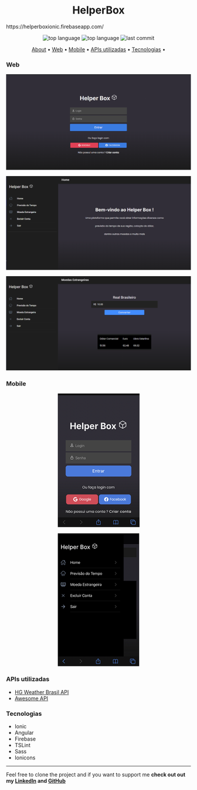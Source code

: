 <h1 align="center">HelperBox</h1>
<p>https://helperboxionic.firebaseapp.com/</p>


<p align="center">
  <img alt="top language" src="https://img.shields.io/github/languages/top/matheusmarks/helper-box-ionic.svg" />
  <img alt="top language" src="https://img.shields.io/github/repo-size/matheusmarks/helper-box-ionic.svg" />
  <img alt="last commit" src="https://img.shields.io/github/last-commit/matheusmarks/helper-box-ionic.svg" />
</p>

<p align="center">
 <a href="#about">About</a> • 
 <a href="#web">Web</a> • 
 <a href="#web">Mobile</a> • 
 <a href="#APIs-utilizadas">APIs utilizadas</a> • 
 <a href="#Tecnologias">Tecnologias</a> • 
</p>

<h3>Web</h3>
<p><img src="https://github.com/matheusmarks/images/blob/master/helper-box/login.png" /></p>
<p><img src="https://github.com/matheusmarks/images/blob/master/helper-box/home.png" /></p>
<p><img src="https://github.com/matheusmarks/images/blob/master/helper-box/moedas.png" /></p>

<h3>Mobile</h3>
<div align="center">
  <div>
    <p><img src="https://github.com/matheusmarks/images/blob/master/helper-box/home-mob.PNG" /></p>
  </div>
  <div>
    <p><img src="https://github.com/matheusmarks/images/blob/master/helper-box/menu-mob.PNG" /></p>
  </div>
</div>


<h3>APIs utilizadas</h3>
  <ul>
    <li><a href="https://hgbrasil.com/status/weather">HG Weather Brasil API</a></li>
    <li><a href="https://docs.awesomeapi.com.br/">Awesome API</a></li>
  </ul>

<h3>Tecnologias</h3>
  <ul>
    <li>Ionic</li>
    <li>Angular</li>
    <li>Firebase</li>
    <li>TSLint</li>
    <li>Sass</li>
    <li>Ionicons</li>
  </ul>

---
Feel free to clone the project and if you want to support me <strong>check out out my <a href="https://www.linkedin.com/in/matheus-marques-0558921b4/">LinkedIn</a> and <a href="https://github.com/matheusmarks">GitHub</a></strong>

